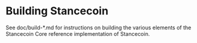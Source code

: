 Building Stancecoin
================

See doc/build-*.md for instructions on building the various
elements of the Stancecoin Core reference implementation of Stancecoin.
